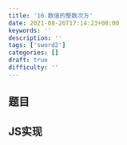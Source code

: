 ```yaml
---
title: '16.数值的整数次方'
date: 2021-08-26T17:14:23+08:00
keywords: ''
description: ''
tags: ['sword2']
categories: []
draft: true
difficulty: ''
---
```


## 题目


## JS实现 

```javascript

```
